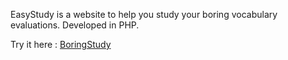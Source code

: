 EasyStudy is a website to help you study your boring vocabulary evaluations.
Developed in PHP.

Try it here : <a href="https://boringstudy.vercel.app">BoringStudy</a>
